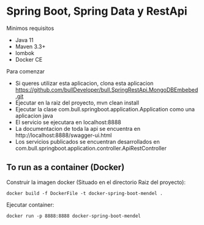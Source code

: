 # Spring Boot, Spring Data y RestApi
Minimos requisitos
- Java 11
- Maven 3.3+
- lombok
- Docker CE

Para comenzar
- Si queres utilizar esta aplicacion, clona esta aplicacion https://github.com/bullDeveloper/bull.SpringRestApi.MongoDBEmbebed.git
- Ejecutar en la raiz del proyecto, mvn clean install
- Ejecutar la clase com.bull.springboot.application.Application como una aplicacion java
- El servicio se ejecutara en localhost:8888
- La documentacion de toda la api se encuentra en http://localhost:8888/swagger-ui.html
- Los servicios publicados se encuentran desarrollados en com.bull.springboot.application.controller.ApiRestController

## To run as a container (Docker)
Construir la imagen docker (Situado en el directorio Raiz del proyecto):
```
docker build -f DockerFile -t docker-spring-boot-mendel .
```

Ejecutar container:
```
docker run -p 8888:8888 docker-spring-boot-mendel
```
